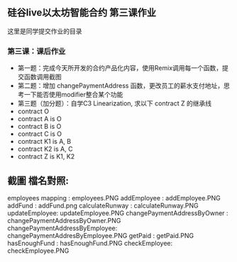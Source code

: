 ## 硅谷live以太坊智能合约 第三课作业
这里是同学提交作业的目录

### 第三课：课后作业
- 第一题：完成今天所开发的合约产品化内容，使用Remix调用每一个函数，提交函数调用截图
- 第二题：增加 changePaymentAddress 函数，更改员工的薪水支付地址，思考一下能否使用modifier整合某个功能
- 第三题（加分题）：自学C3 Linearization, 求以下 contract Z 的继承线
- contract O
- contract A is O
- contract B is O
- contract C is O
- contract K1 is A, B
- contract K2 is A, C
- contract Z is K1, K2


## 截圖 檔名對照:
employees mapping : employees.PNG
addEmployee : addEmployee.PNG
addFund : addFund.png
calculateRunway : calculateRunway.PNG
updateEmployee: updateEmployee.PNG
changePaymentAddressByOwner : changePaymentAddressByOwner.PNG
changePaymentAddressByEmployee: changePaymentAddresByEmployee.PNG
getPaid : getPaid.PNG
hasEnoughFund : hasEnoughFund.PNG
checkEmployee: checkEmployee.PNG